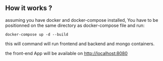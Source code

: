 ## How it works ?

assuming you have docker and docker-compose installed, You have to be positionned on the same directory as docker-compose file and run: 

`docker-compose up -d --build`

this will command will run frontend and backend and mongo containers.

the front-end App will be available on <a href="http://localhost:8080">http://localhost:8080</a>
